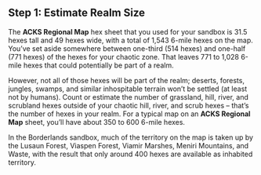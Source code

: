 ## Step 1: Estimate Realm Size

The **ACKS Regional Map** hex sheet that you used for your sandbox is 31.5 hexes tall and 49 hexes wide, with a total of 1,543 6-mile hexes on the map. You’ve set aside somewhere between one-third (514 hexes) and one-half (771 hexes) of the hexes for your chaotic zone. That leaves 771 to 1,028 6-mile hexes that could potentially be part of a realm.

However, not all of those hexes will be part of the realm; deserts, forests, jungles, swamps, and similar inhospitable terrain won’t be settled (at least not by humans). Count or estimate the number of grassland, hill, river, and scrubland hexes outside of your chaotic hill, river, and scrub hexes – that’s the number of hexes in your realm. For a typical map on an **ACKS Regional Map** sheet, you’ll have about 350 to 600 6-mile hexes.

In the Borderlands sandbox, much of the territory on the map is taken up by the Lusaun Forest, Viaspen Forest, Viamir Marshes, Meniri Mountains, and Waste, with the result that only around 400 hexes are available as inhabited territory.
